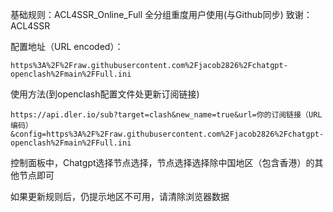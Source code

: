基础规则：ACL4SSR_Online_Full 全分组重度用户使用(与Github同步)  致谢：ACL4SSR

配置地址（URL encoded）：

    https%3A%2F%2Fraw.githubusercontent.com%2Fjacob2826%2Fchatgpt-openclash%2Fmain%2FFull.ini

使用方法(到openclash配置文件处更新订阅链接)

    https://api.dler.io/sub?target=clash&new_name=true&url=你的订阅链接（URL编码）&config=https%3A%2F%2Fraw.githubusercontent.com%2Fjacob2826%2Fchatgpt-openclash%2Fmain%2FFull.ini
    
控制面板中，Chatgpt选择节点选择，节点选择选择除中国地区（包含香港）的其他节点即可

如果更新规则后，仍提示地区不可用，请清除浏览器数据
